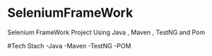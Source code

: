 # SeleniumFrameWork
Selenium FrameWork Project Using Java , Maven , TestNG and Pom 

#Tech Stach 
-Java
-Maven
-TestNG
-POM

